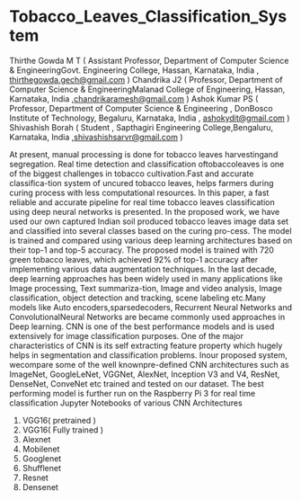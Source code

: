 # Tobacco_Leaves_Classification_System 
Thirthe Gowda M T 
( Assistant Professor, Department of Computer Science & EngineeringGovt. Engineering College, Hassan, Karnataka, India , thirthegowda.gech@gmail.com )
Chandrika J2 
( Professor, Department of Computer Science & EngineeringMalanad College of Engineering, Hassan, Karnataka, India ,chandrikaramesh@gmail.com )
Ashok Kumar PS 
(  Professor, Department of Computer Science & Engineering , DonBosco Institute of Technology, Begaluru, Karnataka, India , ashokydit@gmail.com )
Shivashish Borah 
( Student , Sapthagiri Engineering College,Bengaluru, Karnataka, India ,shivashishsarvr@gmail.com ) 


   At  present,  manual  processing  is  done  for tobacco  leaves harvestingand segregation. Real time detection and classification oftobaccoleaves is one of the biggest challenges in tobacco cultivation.Fast and accurate classifica-tion  system  of  uncured  tobacco  leaves,  helps  farmers  during  curing  process  with less computational resources. In this paper, a fast reliable and accurate pipeline for real time tobacco leaves classification using deep neural networks is presented. In the  proposed  work,  we  have  used  our  own  captured  Indian  soil  produced  tobacco leaves  image  data  set  and  classified  into  several  classes  based  on  the  curing  pro-cess. The model is trained and compared using various deep learning architectures based  on  their  top-1  and  top-5  accuracy.  The  proposed  model  is  trained  with  720 green  tobacco  leaves,  which  achieved  92%  of  top-1  accuracy  after  implementing various data augmentation techniques. In the last decade, deep learning approaches has been widely used in many applications like Image processing, Text summariza-tion, Image and video analysis, Image classification, object detection and tracking, scene  labeling  etc.Many  models  like  Auto  encoders,sparsedecoders,  Recurrent Neural Networks and ConvolutionalNeural Networks are became commonly used approaches  in  Deep  learning.  CNN  is  one  of  the  best  performance  models  and  is used extensively for image classification purposes. One of the major characteristics of  CNN  is  its  self  extracting  feature  property  which  hugely  helps  in  segmentation and classification problems. Inour proposed system, wecompare some of the well knownpre-defined CNN architectures such as ImageNet,  GoogleLeNet, VGGNet, AlexNet, Inception V3 and V4, ResNet, DenseNet, ConveNet etc trained and tested on our dataset. The best performing model is further run on the Raspberry Pi 3 for real time classification
Jupyter Notebooks of various CNN Architectures 
  1) VGG16( pretrained ) 
  2) VGG16( Fully trained ) 
  3) Alexnet 
  4) Mobilenet 
  5) Googlenet 
  6) Shufflenet 
  7) Resnet 
  8) Densenet 
